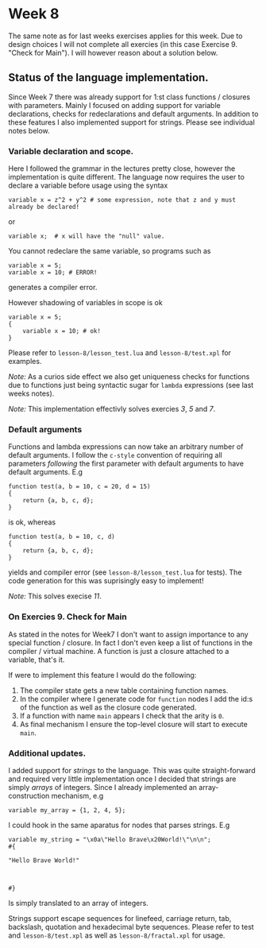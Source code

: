 # Week 8
The same note as for last weeks exercises applies for this week. Due to design choices I will not complete all exercies
(in this case Exercise 9. "Check for Main"). I will however reason about a solution below.


## Status of the language implementation.

Since Week 7 there was already support for 1:st class functions / closures with parameters. Mainly I focused on adding
support for variable declarations, checks for redeclarations and default arguments. In addition to these features I also
implemented support for strings. Please see individual notes below.


### Variable declaration and scope.
Here I followed the grammar in the lectures pretty close, however the implementation is quite different. The language
now requires the user to declare a variable before usage using the syntax

```
variable x = z^2 + y^2 # some expression, note that z and y must already be declared!
```
or

```
variable x;  # x will have the "null" value. 
```

You cannot redeclare the same variable, so programs such as

```
variable x = 5;
variable x = 10; # ERROR!
```
generates a compiler error. 

However shadowing of variables in scope is ok

```
variable x = 5;
{
    variable x = 10; # ok!
}
```

Please refer to `lesson-8/lesson_test.lua` and `lesson-8/test.xpl` for examples. 

*Note:* As a curios side effect we also get uniqueness checks for functions due to functions just being syntactic sugar
for `lambda` expressions (see last weeks notes).


*Note:* This implementation effectivly solves exercies *3*, *5* and *7*.


### Default arguments
Functions and lambda expressions can now take an arbitrary number of default arguments. I follow the `c-style`
convention of requiring all parameters _following_ the first parameter with default arguments to have default arguments.
E.g 

```
function test(a, b = 10, c = 20, d = 15)
{
    return {a, b, c, d};
}
```
is ok, whereas
```
function test(a, b = 10, c, d)
{
    return {a, b, c, d};
}
```
yields and compiler error (see `lesson-8/lesson_test.lua` for tests). The code generation for this was suprisingly easy
to implement!


*Note:* This solves execise *11*.


### On Exercies 9. Check for Main
As stated in the notes for Week7 I don't want to assign importance to any special function / closure. In fact I don't
even keep a list of functions in the compiler / virtual machine. A function is just a closure attached to a variable,
that's it. 

If were to implement this feature I would do the following:

1. The compiler state gets a new table containing function names.
2. In the compiler where I generate code for `function` nodes I add the id:s of the function as well as the closure code
   generated. 
3. If a function with name `main` appears I check that the arity is `0`.
4. As final mechanism I ensure the top-level closure will start to execute `main`.


### Additional updates.
I added support for *strings* to the language. This was quite straight-forward and required very little implementation
once I decided that strings are simply *arrays* of integers. Since I already implemented an array-construction
mechanism, e.g

```
variable my_array = {1, 2, 4, 5};
```

I could hook in the same aparatus for nodes that parses strings. E.g 

```
variable my_string = "\x0a\"Hello Brave\x20World!\"\n\n";
#{

"Hello Brave World!"



#}
```
Is simply translated to an array of integers.

Strings support escape sequences for linefeed, carriage return, tab, backslash, quotation and hexadecimal byte
sequences. Please refer to test and `lesson-8/test.xpl` as well as `lesson-8/fractal.xpl` for usage.
